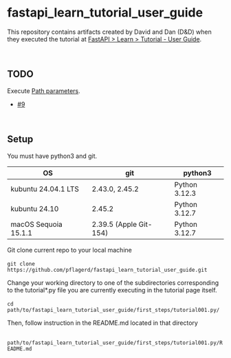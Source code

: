 # fastapi_learn_tutorial_user_guide

This repository contains artifacts created by David and Dan (D&D) when they executed the tutorial at [FastAPI > Learn > Tutorial - User Guide](https://fastapi.tiangolo.com/tutorial/).

<br>

## TODO
   Execute [Path parameters](https://fastapi.tiangolo.com/tutorial/path-params/).
   * [#9](https://github.com/pflagerd/fastapi_learn_tutorial_user_guide/issues/9)

<br>

## Setup
You must have python3 and git.

| OS | git | python3 |
| -------- | -------- | -------- |
| kubuntu 24.04.1 LTS   | 2.43.0, 2.45.2   | Python 3.12.3   |
| kubuntu 24.10   | 2.45.2   | Python 3.12.7   |
| macOS Sequoia 15.1.1   | 2.39.5 (Apple Git-154)   | Python 3.12.7   |

Git clone current repo to your local machine

​	`git clone https://github.com/pflagerd/fastapi_learn_tutorial_user_guide.git`

Change your working directory to one of the subdirectories corresponding to the tutorial*.py file you are currently executing in the tutorial page itself.

​	`cd path/to/fastapi_learn_tutorial_user_guide/first_steps/tutorial001.py/`

Then, follow instruction in the README.md located in that directory

​	`path/to/fastapi_learn_tutorial_user_guide/first_steps/tutorial001.py/README.md`
